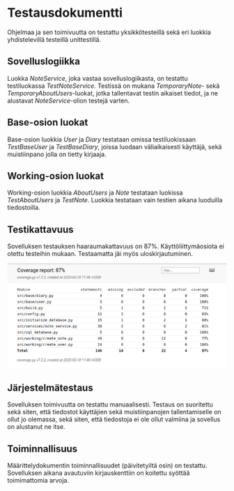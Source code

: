 # Testausdokumentti #

Ohjelmaa ja sen toimivuutta on testattu yksikkötesteillä sekä eri luokkia yhdistelevillä testeillä unittestillä.

## Sovelluslogiikka ##

Luokka *NoteService*, joka vastaa sovelluslogiikasta, on testattu testiluokassa *TestNoteService*. Testissä on mukana *TemporaryNote*- sekä *TemporaryAboutUsers*-luokat, jotka tallentavat testin aikaiset tiedot, ja ne alustavat *NoteService*-olion testejä varten.

## Base-osion luokat ##

Base-osion luokkia *User* ja *Diary* testataan omissa testiluokissaan *TestBaseUser* ja *TestBaseDiary*, joissa luodaan väliaikaisesti käyttäjä, sekä muistiinpano jolla on tietty kirjaaja.

## Working-osion luokat ##

Working-osion luokkia *AboutUsers* ja *Note* testataan luokissa *TestAboutUsers* ja *TestNote*. Luokkia testataan vain testien aikana luoduilla tiedostoilla.

## Testikattavuus ##

Sovelluksen testauksen haaraumakattavuus on 87%. Käyttöliittymäosiota ei otettu testeihin mukaan. Testaamatta jäi myös uloskirjautuminen.

![](./kuvat/coverage_report_5.png)

## Järjestelmätestaus ##

Sovelluksen toimivuutta on testattu manuaalisesti. Testaus on suoritettu sekä siten, että tiedostot käyttäjien
sekä muistiinpanojen tallentamiselle on ollut jo olemassa, sekä siten, että tiedostoja ei ole ollut valmiina ja sovellus on alustanut ne itse.

## Toiminnallisuus ##

Määrittelydokumentin toiminnallisuudet (päivitetyiltä osin) on testattu. Sovelluksen aikana avautuviin kirjauskenttiin on koitettu syöttää toimimattomia arvoja.
